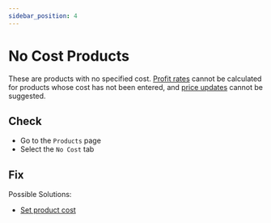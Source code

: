 ```yaml
---
sidebar_position: 4
---
```


# No Cost Products

These are products with no specified cost. [Profit rates](../configuration/price-management) cannot be calculated for products whose cost has not been entered, and [price updates](../fixing-issues/update-product-price) cannot be suggested.

## Check

- Go to the `Products` page
- Select the `No Cost` tab

## Fix

Possible Solutions:

- [Set product cost](../fixing-issues/update-product-cost)
